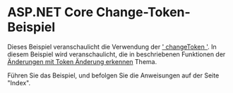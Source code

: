 # <a name="aspnet-core-change-token-sample"></a>ASP.NET Core Change-Token-Beispiel

Dieses Beispiel veranschaulicht die Verwendung der [' changeToken '](https://docs.microsoft.com/dotnet/api/microsoft.extensions.primitives.changetoken). In diesem Beispiel wird veranschaulicht, die in beschriebenen Funktionen der [Änderungen mit Token Änderung erkennen](https://docs.microsoft.com/aspnet/core/fundamentals/primitives/change-tokens) Thema.

Führen Sie das Beispiel, und befolgen Sie die Anweisungen auf der Seite "Index".
